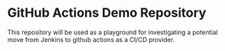 # GitHub Actions Demo Repository

This repository will be used as a playground for investigating a 
potential move from Jenkins to github actions as a CI/CD provider.